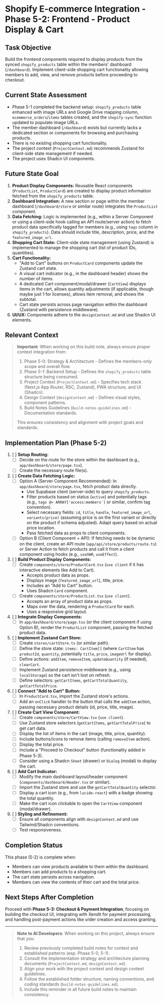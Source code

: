 # Shopify E-commerce Integration - Phase 5-2: Frontend - Product Display & Cart

## Task Objective
Build the frontend components required to display products from the synced `shopify_products` table within the members' dashboard (`/dashboard`). Implement client-side shopping cart functionality allowing members to add, view, and remove products before proceeding to checkout.

## Current State Assessment
-   Phase 5-1 completed the backend setup: `shopify_products` table enhanced with image URLs and Google Drive mapping column, `ecommerce_orders`/`items` tables created, and the `shopify-sync` function updated to populate image URLs.
-   The member dashboard (`/dashboard`) exists but currently lacks a dedicated section or components for browsing and purchasing products.
-   There is no existing shopping cart functionality.
-   The project context (`ProjectContext.md`) recommends Zustand for client-side state management if needed.
-   The project uses Shadcn UI components.

## Future State Goal
1.  **Product Display Components:** Reusable React components (`ProductList`, `ProductCard`) are created to display product information fetched from the `shopify_products` table.
2.  **Dashboard Integration:** A new section or page within the member dashboard (`/dashboard/store` or similar route) integrates the `ProductList` component.
3.  **Data Fetching:** Logic is implemented (e.g., within a Server Component or using a client-side hook calling an API route/server action) to fetch product data specifically tagged for members (e.g., using `tags` column in `shopify_products`). Data should include title, description, price, and the `featured_image_url`.
4.  **Shopping Cart State:** Client-side state management (using Zustand) is implemented to manage the shopping cart (list of product IDs, quantities).
5.  **Cart Functionality:**
    *   "Add to Cart" buttons on `ProductCard` components update the Zustand cart state.
    *   A visual cart indicator (e.g., in the dashboard header) shows the number of items.
    *   A dedicated Cart component/modal/drawer (`CartView`) displays items in the cart, allows quantity adjustments (if applicable, though maybe just 1 for licenses), allows item removal, and shows the subtotal.
    *   Cart state persists across page navigation within the dashboard (Zustand with persistence middleware).
6.  **UI/UX:** Components adhere to the `designContext.md` and use Shadcn UI elements.

## Relevant Context

> **Important**: When working on this build note, always ensure proper context integration from:
> 1.  Phase 5-0: Strategy & Architecture - Defines the members-only scope and overall flow.
> 2.  Phase 5-1: Backend Setup - Defines the `shopify_products` table structure being consumed.
> 3.  Project Context (`ProjectContext.md`) - Specifies tech stack (Next.js App Router, RSC, Zustand), PWA structure, and UI (Shadcn).
> 4.  Design Context (`designContext.md`) - Defines visual styles, component patterns.
> 5.  Build Notes Guidelines (`build-notes-guidelines.md`) - Documentation standards.
>
> This ensures consistency and alignment with project goals and standards.

## Implementation Plan (Phase 5-2)

1.  [ ] **Setup Routing:**
    *   [ ] Decide on the route for the store within the dashboard (e.g., `app/dashboard/store/page.tsx`).
    *   [ ] Create the necessary route file(s).
2.  [ ] **Create Data Fetching Logic:**
    *   [ ] Option A (Server Component Recommended): In `app/dashboard/store/page.tsx`, fetch product data directly.
        *   Use Supabase client (server-side) to query `shopify_products`.
        *   Filter products based on status (`active`) and potentially tags (e.g., `tags @> ARRAY['access:members']` or similar, confirm tag convention).
        *   Select necessary fields: `id`, `title`, `handle`, `featured_image_url`, `variants(price)` (assuming price is on the first variant or directly on the product if schema adjusted). Adapt query based on actual price location.
        *   Pass fetched data as props to client components.
    *   [ ] Option B (Client Component + API): If fetching needs to be dynamic on the client, create an API route (`app/api/store/products/route.ts`) or Server Action to fetch products and call it from a client component using hooks (e.g., `useSWR`, `useEffect`).
3.  [ ] **Build Product Display Components:**
    *   [ ] Create `components/store/ProductCard.tsx` (`use client` if it has interactive elements like Add to Cart).
        *   Accepts product data as props.
        *   Displays image (`featured_image_url`), title, price.
        *   Includes an "Add to Cart" button.
        *   Uses Shadcn `Card` component.
    *   [ ] Create `components/store/ProductList.tsx` (`use client`).
        *   Accepts an array of product data as props.
        *   Maps over the data, rendering a `ProductCard` for each.
        *   Uses a responsive grid layout.
4.  [ ] **Integrate Display Components:**
    *   [ ] In `app/dashboard/store/page.tsx` (or the client component if using Option B), render the `ProductList` component, passing the fetched product data.
5.  [ ] **Implement Zustand Cart Store:**
    *   [ ] Create `stores/cartStore.ts` (or similar path).
    *   [ ] Define the store state: `items: CartItem[]` (where `CartItem` has `productId`, `quantity`, potentially `title`, `price`, `imageUrl` for display).
    *   [ ] Define actions: `addItem`, `removeItem`, `updateQuantity` (if needed), `clearCart`.
    *   [ ] Implement Zustand persistence middleware (e.g., using `localStorage`) so the cart isn't lost on refresh.
    *   [ ] Define selectors: `getCartItems`, `getCartTotalQuantity`, `getCartTotalPrice`.
6.  [ ] **Connect "Add to Cart" Button:**
    *   [ ] In `ProductCard.tsx`, import the Zustand store's actions.
    *   [ ] Add an `onClick` handler to the button that calls the `addItem` action, passing necessary product details (id, price, title, image).
7.  [ ] **Create Cart View Component:**
    *   [ ] Create `components/store/CartView.tsx` (`use client`).
    *   [ ] Use Zustand store selectors (`getCartItems`, `getCartTotalPrice`) to get cart data.
    *   [ ] Display the list of items in the cart (image, title, price, quantity).
    *   [ ] Include buttons/icons to remove items (calling `removeItem` action).
    *   [ ] Display the total price.
    *   [ ] Include a "Proceed to Checkout" button (functionality added in Phase 5-3).
    *   [ ] Consider using a Shadcn `Sheet` (drawer) or `Dialog` (modal) to display the cart.
8.  [ ] **Add Cart Indicator:**
    *   [ ] Modify the main dashboard layout/header component (`components/dashboard/Header.tsx` or similar).
    *   [ ] Import the Zustand store and use the `getCartTotalQuantity` selector.
    *   [ ] Display a cart icon (e.g., from `lucide-react`) with a badge showing the total quantity.
    *   [ ] Make the cart icon clickable to open the `CartView` component (modal/drawer).
9.  [ ] **Styling and Refinement:**
    *   [ ] Ensure all components align with `designContext.md` and use Tailwind/Shadcn conventions.
    *   [ ] Test responsiveness.

## Completion Status

This phase (5-2) is complete when:
-   Members can view products available to them within the dashboard.
-   Members can add products to a shopping cart.
-   The cart state persists across navigation.
-   Members can view the contents of their cart and the total price.

## Next Steps After Completion
Proceed with **Phase 5-3: Checkout & Payment Integration**, focusing on building the checkout UI, integrating with Xendit for payment processing, and handling post-payment actions like order creation and access granting.

---

> **Note to AI Developers**: When working on this project, always ensure that you:
> 1.  Review previously completed build notes for context and established patterns (esp. Phase 5-0, 5-1).
> 2.  Consult the implementation strategy and architecture planning documents (`ProjectContext.md`, `designContext.md`).
> 3.  Align your work with the project context and design context guidelines.
> 4.  Follow the established folder structure, naming conventions, and coding standards (`build-notes-guidelines.md`).
> 5.  Include this reminder in all future build notes to maintain consistency. 